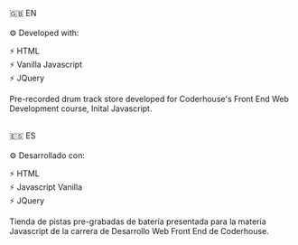 :gb: EN
<br>
<br>
:gear: Developed with:

:zap: HTML
<br/>
:zap: Vanilla Javascript
<br/>
:zap: JQuery

Pre-recorded drum track store developed for Coderhouse's Front End Web Development course, Inital Javascript.
<br>
<br>

:es: ES
<br>
<br>
:gear: Desarrollado con:

:zap: HTML
<br/>
:zap: Javascript Vanilla
<br/>
:zap: JQuery

Tienda de pistas pre-grabadas de batería presentada para la materia Javascript de la carrera de Desarrollo Web Front End de Coderhouse.

